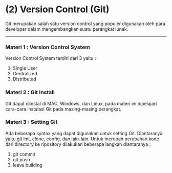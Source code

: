 # (2) Version Control (Git)
Git merupakan salah satu version control yang populer digunakan oleh para developer dalam mengembangkan suatu perangkat lunak.
___
### Materi 1 : Version Control System

Version Control System terdiri dari 3 yaitu :
1. Single User
2. Centralized
3. Distributed

### Materi 2 : Git Install
Git dapat diinstal di MAC, Windows, dan Linux, pada materi ini dipelajari cara-cara instalasi Git pada masing-masing perangkat.

### Materi 3 : Setting Git
Ada beberapa syntax yang dapat digunakan untuk setting Git. Diantaranya yaitu git init, clone, config, dan lain-lain.
Untuk merubah perubahan kode dari directory ke ripository dilakukan beberapa langkah diantaranya :
1. git commit
2. git push
3. leave building